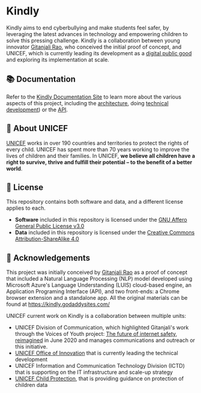 # Kindly

Kindly aims to end cyberbullying and make students feel safer, by leveraging the latest advances in technology and empowering children to solve this pressing challenge. Kindly is a collaboration between young innovator [Gitanjali Rao](https://twitter.com/gitanjaliarao), who conceived the initial proof of concept, and UNICEF, which is currently leading its development as a [digital public good](https://digitalpublicgoods.net) and exploring its implementation at scale.

## 📚 Documentation

Refer to the [Kindly Documentation Site](https://unicef.github.io/kindly) to learn more about the various aspects of this project, including the [architecture](https://unicef.github.io/kindly/architecture), doing [technical development](https://unicef.github.io/kindly/technical/development)) or the [API](https://unicef.github.io/kindly/api).

## 💙 About UNICEF

[UNICEF](https://www.unicef.org/) works in over 190 countries and territories to protect the rights of every child. UNICEF has spent more than 70 years working to improve the lives of children and their families. In UNICEF, **we believe all children have a right to survive, thrive and fulfill their potential – to the benefit of a better world**.

## :memo: License

This repository contains both software and data, and a different license applies to each.

* **Software** included in this repository is licensed under the [GNU Affero General Public License v3.0](LICENSE)
* **Data** included in this repository is licensed under the [Creative Commons Attribution-ShareAlike 4.0](LICENSE.data.md)

## 🙏 Acknowledgements

This project was initially conceived by [Gitanjali Rao](https://twitter.com/gitanjaliarao) as a proof of concept that included a Natural Language Processing (NLP) model developed using Microsoft Azure's Language Understanding (LUIS) cloud-based engine, an Application Programing Interface (API), and two front-ends: a Chrome browser extension and a standalone app. All the original materials can be found at https://kindly.godaddysites.com/

UNICEF current work on Kindly is a collaboration between multiple units:
* UNICEF Division of Communication, which highlighted Gitanjali's work through the Voices of Youth project: [The future of internet safety, reimagined](https://www.voicesofyouth.org/blog/future-internet-safety-reimagined) in June 2020 and manages communications and outreach or this initiative.
* [UNICEF Office of Innovation](https://www.unicef.org/innovation/) that is currently leading the technical development
* UNICEF Information and Communication Technology Division (ICTD) that is supporting on the IT infrastructure and scale-up strategy
* [UNICEF Child Protection](https://www.unicef.org/protection), that is providing guidance on protection of children data
